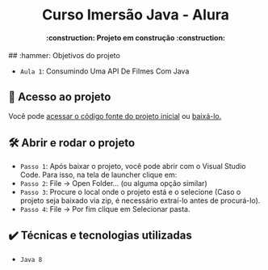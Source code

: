 <h1 align="center"> Curso Imersão Java - Alura </h1>
<h4 align="center"> 
    :construction:  Projeto em construção  :construction:
</h4>
## :hammer: Objetivos do projeto

- `Aula 1`: Consumindo Uma API De Filmes Com Java

## 📁 Acesso ao projeto

 Você pode <a href="https://github.com/Leocbm/Imersao-Java-Alura">acessar o código fonte do projeto inicial</a> ou 
<a href="https://github.com/Leocbm/Imersao-Java-Alura/archive/refs/heads/master.zip">baixá-lo.</a>

## 🛠️ Abrir e rodar o projeto

- `Passo 1`: Após baixar o projeto, você pode abrir com o Visual Studio Code. Para isso, na tela de launcher clique em:
- `Passo 2`: File -> Open Folder... (ou alguma opção similar)
- `Passo 3`: Procure o local onde o projeto está e o selecione (Caso o projeto seja baixado via zip, é necessário extraí-lo antes de procurá-lo).
- `Passo 4`: File -> Por fim clique em Selecionar pasta.

## ✔️ Técnicas e tecnologias utilizadas

- ``Java 8``
